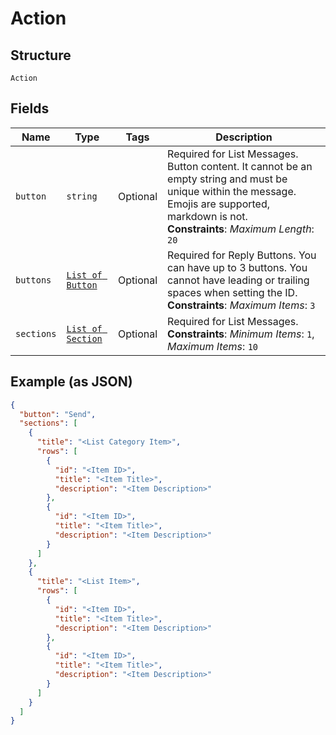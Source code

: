 
# Action

## Structure

`Action`

## Fields

| Name | Type | Tags | Description |
|  --- | --- | --- | --- |
| `button` | `string` | Optional | Required for List Messages. Button content. It cannot be an empty string and must be unique within the message. Emojis are supported, markdown is not.<br>**Constraints**: *Maximum Length*: `20` |
| `buttons` | [`List of Button`](../../doc/models/button.md) | Optional | Required for Reply Buttons. You can have up to 3 buttons. You cannot have leading or trailing spaces when setting the ID.<br>**Constraints**: *Maximum Items*: `3` |
| `sections` | [`List of Section`](../../doc/models/section.md) | Optional | Required for List Messages.<br>**Constraints**: *Minimum Items*: `1`, *Maximum Items*: `10` |

## Example (as JSON)

```json
{
  "button": "Send",
  "sections": [
    {
      "title": "<List Category Item>",
      "rows": [
        {
          "id": "<Item ID>",
          "title": "<Item Title>",
          "description": "<Item Description>"
        },
        {
          "id": "<Item ID>",
          "title": "<Item Title>",
          "description": "<Item Description>"
        }
      ]
    },
    {
      "title": "<List Item>",
      "rows": [
        {
          "id": "<Item ID>",
          "title": "<Item Title>",
          "description": "<Item Description>"
        },
        {
          "id": "<Item ID>",
          "title": "<Item Title>",
          "description": "<Item Description>"
        }
      ]
    }
  ]
}
```

